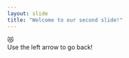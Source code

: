 ```yaml
---
layout: slide
title: "Welcome to our second slide!"
---
```

:heart_eyes_cat:	
Use the left arrow to go back!

